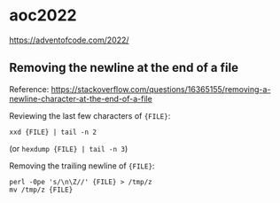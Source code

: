 # aoc2022

https://adventofcode.com/2022/

## Removing the newline at the end of a file

Reference: https://stackoverflow.com/questions/16365155/removing-a-newline-character-at-the-end-of-a-file

Reviewing the last few characters of `{FILE}`:
```
xxd {FILE} | tail -n 2
```

(or `hexdump {FILE} | tail -n 3`)

Removing the trailing newline of `{FILE}`:
```
perl -0pe 's/\n\Z//' {FILE} > /tmp/z
mv /tmp/z {FILE}
```
